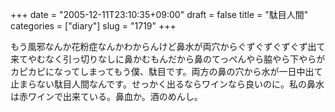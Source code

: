 +++
date = "2005-12-11T23:10:35+09:00"
draft = false
title = "駄目人間"
categories = ["diary"]
slug = "1719"
+++

もう風邪なんか花粉症なんかわからんけど鼻水が両穴からぐずぐずぐずぐず出て来てやむなく引っ切りなしに鼻かむもんだから鼻のてっぺんやら脇やら下やらがカピカピになってしまってもう僕、駄目です。両方の鼻の穴から水が一日中出て止まらない駄目人間なんです。せっかく出るならワインなら良いのに。私の鼻水は赤ワインで出来ている。鼻血か。酒のめんし。
